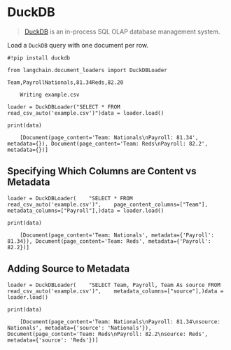 DuckDB
======

> [DuckDB](https://duckdb.org/) is an in-process SQL OLAP database management system.

Load a `DuckDB` query with one document per row.

    #!pip install duckdb

    from langchain.document_loaders import DuckDBLoader

    Team,PayrollNationals,81.34Reds,82.20

        Writing example.csv

    loader = DuckDBLoader("SELECT * FROM read_csv_auto('example.csv')")data = loader.load()

    print(data)

        [Document(page_content='Team: Nationals\nPayroll: 81.34', metadata={}), Document(page_content='Team: Reds\nPayroll: 82.2', metadata={})]

Specifying Which Columns are Content vs Metadata[​](#specifying-which-columns-are-content-vs-metadata "Direct link to Specifying Which Columns are Content vs Metadata")
------------------------------------------------------------------------------------------------------------------------------------------------------------------------

    loader = DuckDBLoader(    "SELECT * FROM read_csv_auto('example.csv')",    page_content_columns=["Team"],    metadata_columns=["Payroll"],)data = loader.load()

    print(data)

        [Document(page_content='Team: Nationals', metadata={'Payroll': 81.34}), Document(page_content='Team: Reds', metadata={'Payroll': 82.2})]

Adding Source to Metadata[​](#adding-source-to-metadata "Direct link to Adding Source to Metadata")
---------------------------------------------------------------------------------------------------

    loader = DuckDBLoader(    "SELECT Team, Payroll, Team As source FROM read_csv_auto('example.csv')",    metadata_columns=["source"],)data = loader.load()

    print(data)

        [Document(page_content='Team: Nationals\nPayroll: 81.34\nsource: Nationals', metadata={'source': 'Nationals'}), Document(page_content='Team: Reds\nPayroll: 82.2\nsource: Reds', metadata={'source': 'Reds'})]
